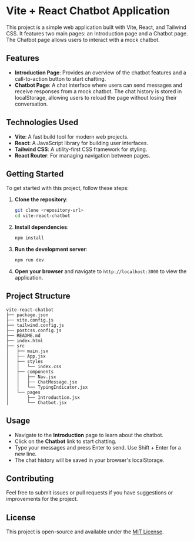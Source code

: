 # Vite + React Chatbot Application

This project is a simple web application built with Vite, React, and Tailwind CSS. It features two main pages: an Introduction page and a Chatbot page. The Chatbot page allows users to interact with a mock chatbot.

## Features

- **Introduction Page**: Provides an overview of the chatbot features and a call-to-action button to start chatting.
- **Chatbot Page**: A chat interface where users can send messages and receive responses from a mock chatbot. The chat history is stored in localStorage, allowing users to reload the page without losing their conversation.

## Technologies Used

- **Vite**: A fast build tool for modern web projects.
- **React**: A JavaScript library for building user interfaces.
- **Tailwind CSS**: A utility-first CSS framework for styling.
- **React Router**: For managing navigation between pages.

## Getting Started

To get started with this project, follow these steps:

1. **Clone the repository**:
   ```bash
   git clone <repository-url>
   cd vite-react-chatbot
   ```

2. **Install dependencies**:
   ```bash
   npm install
   ```

3. **Run the development server**:
   ```bash
   npm run dev
   ```

4. **Open your browser** and navigate to `http://localhost:3000` to view the application.

## Project Structure

```
vite-react-chatbot
├── package.json
├── vite.config.js
├── tailwind.config.js
├── postcss.config.js
├── README.md
├── index.html
├── src
│   ├── main.jsx
│   ├── App.jsx
│   ├── styles
│   │   └── index.css
│   ├── components
│   │   ├── Nav.jsx
│   │   ├── ChatMessage.jsx
│   │   └── TypingIndicator.jsx
│   └── pages
│       ├── Introduction.jsx
│       └── Chatbot.jsx
```

## Usage

- Navigate to the **Introduction** page to learn about the chatbot.
- Click on the **Chatbot** link to start chatting.
- Type your messages and press Enter to send. Use Shift + Enter for a new line.
- The chat history will be saved in your browser's localStorage.

## Contributing

Feel free to submit issues or pull requests if you have suggestions or improvements for the project.

## License

This project is open-source and available under the [MIT License](LICENSE).